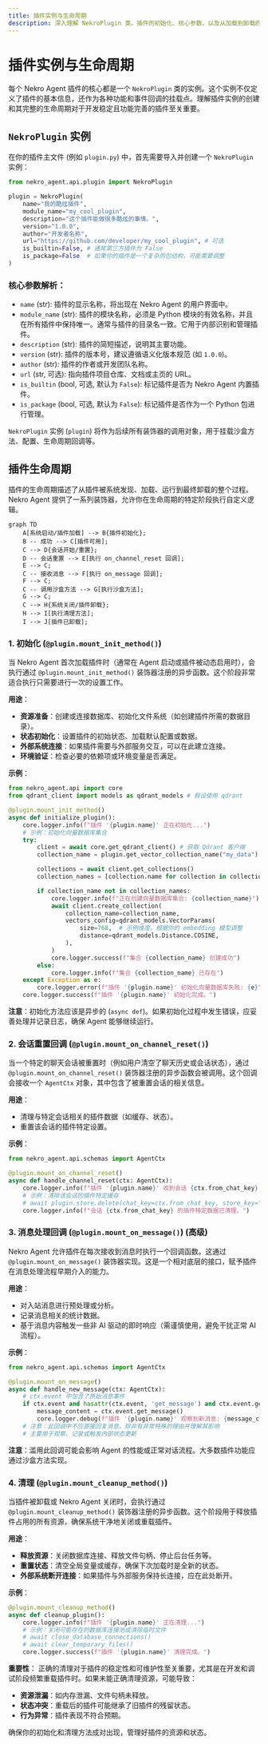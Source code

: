 ```yaml
---
title: 插件实例与生命周期
description: 深入理解 NekroPlugin 类，插件的初始化、核心参数，以及从加载到卸载的完整生命周期事件和回调方法。
---
```


# 插件实例与生命周期

每个 Nekro Agent 插件的核心都是一个 `NekroPlugin` 类的实例。这个实例不仅定义了插件的基本信息，还作为各种功能和事件回调的挂载点。理解插件实例的创建和其完整的生命周期对于开发稳定且功能完善的插件至关重要。

## `NekroPlugin` 实例

在你的插件主文件 (例如 `plugin.py`) 中，首先需要导入并创建一个 `NekroPlugin` 实例：

```python
from nekro_agent.api.plugin import NekroPlugin

plugin = NekroPlugin(
    name="我的酷炫插件",
    module_name="my_cool_plugin",
    description="这个插件能做很多酷炫的事情。",
    version="1.0.0",
    author="开发者名称",
    url="https://github.com/developer/my_cool_plugin", # 可选
    is_builtin=False, # 通常第三方插件为 False
    is_package=False  # 如果你的插件是一个复杂的包结构，可能需要调整
)
```

### 核心参数解析：

*   `name` (str): 插件的显示名称，将出现在 Nekro Agent 的用户界面中。
*   `module_name` (str): 插件的模块名称，必须是 Python 模块的有效名称，并且在所有插件中保持唯一。通常与插件的目录名一致。它用于内部识别和管理插件。
*   `description` (str): 插件的简短描述，说明其主要功能。
*   `version` (str): 插件的版本号，建议遵循语义化版本规范 (如 `1.0.0`)。
*   `author` (str): 插件的作者或开发团队名称。
*   `url` (str, 可选): 指向插件项目仓库、文档或主页的 URL。
*   `is_builtin` (bool, 可选, 默认为 `False`): 标记插件是否为 Nekro Agent 内置插件。
*   `is_package` (bool, 可选, 默认为 `False`): 标记插件是否作为一个 Python 包进行管理。

`NekroPlugin` 实例 (`plugin`) 将作为后续所有装饰器的调用对象，用于挂载沙盒方法、配置、生命周期回调等。

## 插件生命周期

插件的生命周期描述了从插件被系统发现、加载、运行到最终卸载的整个过程。Nekro Agent 提供了一系列装饰器，允许你在生命周期的特定阶段执行自定义逻辑。

```mermaid
graph TD
    A[系统启动/插件加载] --> B{插件初始化};
    B -- 成功 --> C[插件可用];
    C --> D{会话开始/重置};
    D -- 会话重置 --> E[执行 on_channel_reset 回调];
    E --> C;
    C -- 接收消息 --> F[执行 on_message 回调];
    F --> C;
    C -- 调用沙盒方法 --> G[执行沙盒方法];
    G --> C;
    C --> H{系统关闭/插件卸载};
    H --> I[执行清理方法];
    I --> J[插件已卸载];
```

### 1. 初始化 (`@plugin.mount_init_method()`)

当 Nekro Agent 首次加载插件时（通常在 Agent 启动或插件被动态启用时），会执行通过 `@plugin.mount_init_method()` 装饰器注册的异步函数。这个阶段非常适合执行只需要进行一次的设置工作。

**用途**：

*   **资源准备**：创建或连接数据库、初始化文件系统（如创建插件所需的数据目录）。
*   **状态初始化**：设置插件的初始状态、加载默认配置或数据。
*   **外部系统连接**：如果插件需要与外部服务交互，可以在此建立连接。
*   **环境验证**：检查必要的依赖项或环境变量是否满足。

**示例**：

```python
from nekro_agent.api import core
from qdrant_client import models as qdrant_models # 假设使用 qdrant

@plugin.mount_init_method()
async def initialize_plugin():
    core.logger.info(f"插件 '{plugin.name}' 正在初始化...")
    # 示例：初始化向量数据库集合
    try:
        client = await core.get_qdrant_client() # 获取 Qdrant 客户端
        collection_name = plugin.get_vector_collection_name("my_data") # 为插件生成唯一的集合名

        collections = await client.get_collections()
        collection_names = [collection.name for collection in collections.collections]

        if collection_name not in collection_names:
            core.logger.info(f"正在创建向量数据库集合: {collection_name}")
            await client.create_collection(
                collection_name=collection_name,
                vectors_config=qdrant_models.VectorParams(
                    size=768,  # 示例维度，根据你的 embedding 模型调整
                    distance=qdrant_models.Distance.COSINE,
                ),
            )
            core.logger.success(f"集合 {collection_name} 创建成功")
        else:
            core.logger.info(f"集合 {collection_name} 已存在")
    except Exception as e:
        core.logger.error(f"插件 '{plugin.name}' 初始化向量数据库失败: {e}")
    core.logger.success(f"插件 '{plugin.name}' 初始化完成。")
```

**注意**：初始化方法应该是异步的 (`async def`)。如果初始化过程中发生错误，应妥善处理并记录日志，确保 Agent 能够继续运行。

### 2. 会话重置回调 (`@plugin.mount_on_channel_reset()`)

当一个特定的聊天会话被重置时（例如用户清空了聊天历史或会话状态），通过 `@plugin.mount_on_channel_reset()` 装饰器注册的异步函数会被调用。这个回调会接收一个 `AgentCtx` 对象，其中包含了被重置会话的相关信息。

**用途**：

*   清理与特定会话相关的插件数据（如缓存、状态）。
*   重置该会话的插件特定设置。

**示例**：

```python
from nekro_agent.api.schemas import AgentCtx

@plugin.mount_on_channel_reset()
async def handle_channel_reset(ctx: AgentCtx):
    core.logger.info(f"插件 '{plugin.name}' 收到会话 {ctx.from_chat_key} 重置事件。")
    # 示例：清除该会话的插件特定缓存
    # await plugin.store.delete(chat_key=ctx.from_chat_key, store_key="session_cache")
    core.logger.info(f"会话 {ctx.from_chat_key} 的插件特定数据已清理。")
```

### 3. 消息处理回调 (`@plugin.mount_on_message()`) (高级)

Nekro Agent 允许插件在每次接收到消息时执行一个回调函数。这通过 `@plugin.mount_on_message()` 装饰器实现。这是一个相对底层的接口，赋予插件在消息处理流程早期介入的能力。

**用途**：

*   对入站消息进行预处理或分析。
*   记录消息相关的统计数据。
*   基于消息内容触发一些非 AI 驱动的即时响应（需谨慎使用，避免干扰正常 AI 流程）。

**示例**：

```python
from nekro_agent.api.schemas import AgentCtx

@plugin.mount_on_message()
async def handle_new_message(ctx: AgentCtx):
    # ctx.event 中包含了原始消息事件
    if ctx.event and hasattr(ctx.event, 'get_message') and ctx.event.get_message():
        message_content = ctx.event.get_message()
        core.logger.debug(f"插件 '{plugin.name}' 观察到新消息: {message_content[:50]}... 来自 {ctx.from_chat_key}")
    # 注意：此回调中不应直接回复消息，除非有非常特殊的理由并理解其影响
    # 主要用于观察、记录或触发内部状态更新
```

**注意**：滥用此回调可能会影响 Agent 的性能或正常对话流程。大多数插件功能应通过沙盒方法实现。

### 4. 清理 (`@plugin.mount_cleanup_method()`)

当插件被卸载或 Nekro Agent 关闭时，会执行通过 `@plugin.mount_cleanup_method()` 装饰器注册的异步函数。这个阶段用于释放插件占用的所有资源，确保系统干净地关闭或重载插件。

**用途**：

*   **释放资源**：关闭数据库连接、释放文件句柄、停止后台任务等。
*   **重置状态**：清空全局变量或缓存，确保下次加载时是全新的状态。
*   **外部系统断开连接**：如果插件与外部服务保持长连接，应在此处断开。

**示例**：

```python
@plugin.mount_cleanup_method()
async def cleanup_plugin():
    core.logger.info(f"插件 '{plugin.name}' 正在清理...")
    # 示例：关闭可能存在的数据库连接池或清除临时文件
    # await close_database_connections()
    # await clear_temporary_files()
    core.logger.success(f"插件 '{plugin.name}' 清理完成。")
```

**重要性**：
正确的清理对于插件的稳定性和可维护性至关重要，尤其是在开发和调试阶段频繁重载插件时。如果未能正确清理资源，可能导致：
*   **资源泄漏**：如内存泄漏、文件句柄未释放。
*   **状态冲突**：重载后的插件可能继承了旧插件的残留状态。
*   **行为异常**：插件表现不符合预期。

确保你的初始化和清理方法成对出现，管理好插件的资源和状态。 